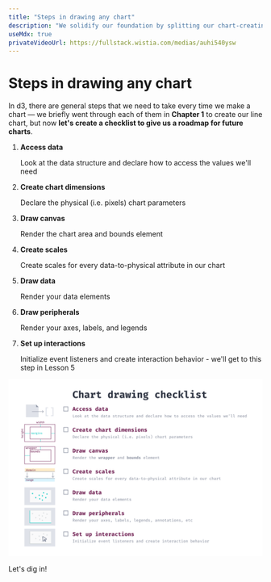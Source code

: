 ```yaml
---
title: "Steps in drawing any chart"
description: "We solidify our foundation by splitting our chart-creating code into seven general steps."
useMdx: true
privateVideoUrl: https://fullstack.wistia.com/medias/auhi540ysw
---
```


# Steps in drawing any chart


In d3, there are general steps that we need to take every time we make a chart — we briefly went through each of them in **Chapter 1** to create our line chart, but now **let's create a checklist to give us a roadmap for future charts**.

1. **Access data**

   Look at the data structure and declare how to access the values we'll need

2. **Create chart dimensions**

   Declare the physical (i.e. pixels) chart parameters

3. **Draw canvas**

   Render the chart area and bounds element

4. **Create scales**

   Create scales for every data-to-physical attribute in our chart

5. **Draw data**

   Render your data elements

6. **Draw peripherals**

   Render your axes, labels, and legends

7. **Set up interactions**

   Initialize event listeners and create interaction behavior - we'll get to this step in Lesson 5

![Chart drawing checklist](./public/images/appendix/chart-checklist.png)

Let's dig in!
